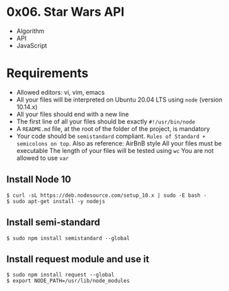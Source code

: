# 0x06. Star Wars API

* Algorithm
* API
* JavaScript

# Requirements
* Allowed editors: vi, vim, emacs
* All your files will be interpreted on Ubuntu 20.04 LTS using `node` (version 10.14.x)
* All your files should end with a new line
* The first line of all your files should be exactly `#!/usr/bin/node`
* A `README.md` file, at the root of the folder of the project, is mandatory
* Your code should be `semistandard` compliant. `Rules of Standard + semicolons on top`. Also as reference: AirBnB style
All your files must be executable
The length of your files will be tested using `wc`
You are not allowed to use `var`

## Install Node 10
```
$ curl -sL https://deb.nodesource.com/setup_10.x | sudo -E bash -
$ sudo apt-get install -y nodejs
```

## Install semi-standard
```
$ sudo npm install semistandard --global
```

## Install request module and use it
```
$ sudo npm install request --global
$ export NODE_PATH=/usr/lib/node_modules
```
